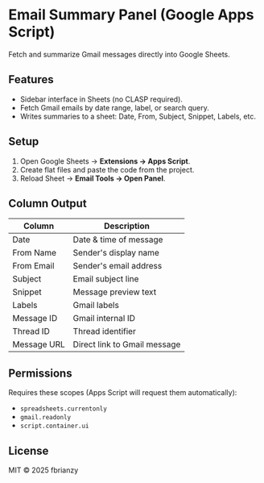 # Email Summary Panel (Google Apps Script)
Fetch and summarize Gmail messages directly into Google Sheets.

## Features
- Sidebar interface in Sheets (no CLASP required).
- Fetch Gmail emails by date range, label, or search query.
- Writes summaries to a sheet: Date, From, Subject, Snippet, Labels, etc.

## Setup
1. Open Google Sheets → **Extensions → Apps Script**.
2. Create flat files and paste the code from the project.
3. Reload Sheet → **Email Tools → Open Panel**.

## Column Output
| Column | Description |
|--------|--------------|
| Date | Date & time of message |
| From Name | Sender's display name |
| From Email | Sender's email address |
| Subject | Email subject line |
| Snippet | Message preview text |
| Labels | Gmail labels |
| Message ID | Gmail internal ID |
| Thread ID | Thread identifier |
| Message URL | Direct link to Gmail message |

## Permissions
Requires these scopes (Apps Script will request them automatically):
- `spreadsheets.currentonly`
- `gmail.readonly`
- `script.container.ui`

## License
MIT © 2025 fbrianzy

